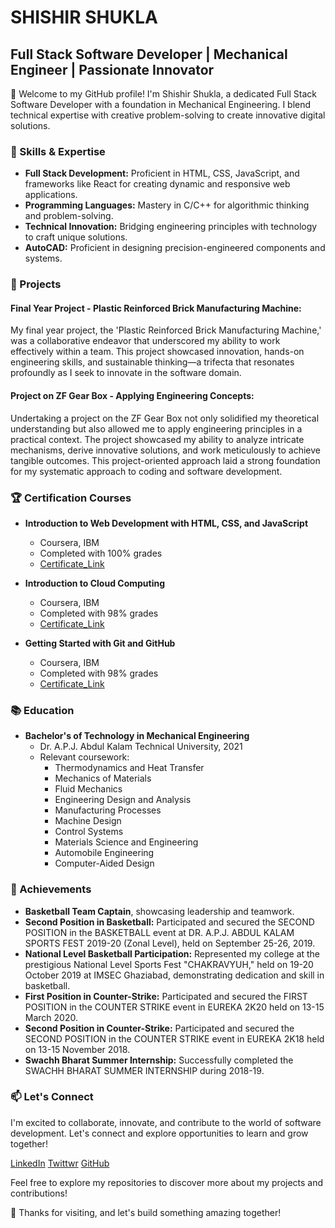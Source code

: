 # SHISHIR SHUKLA
## Full Stack Software Developer | Mechanical Engineer | Passionate Innovator

👋 Welcome to my GitHub profile! I'm Shishir Shukla, a dedicated Full Stack Software Developer with a foundation in Mechanical Engineering. I blend technical expertise with creative problem-solving to create innovative digital solutions.

### 🔧 Skills & Expertise

- **Full Stack Development:** Proficient in HTML, CSS, JavaScript, and frameworks like React for creating dynamic and responsive web applications.
- **Programming Languages:** Mastery in C/C++ for algorithmic thinking and problem-solving.
- **Technical Innovation:** Bridging engineering principles with technology to craft unique solutions.
- **AutoCAD:** Proficient in designing precision-engineered components and systems.

### 🚀 Projects

#### Final Year Project - Plastic Reinforced Brick Manufacturing Machine:
My final year project, the 'Plastic Reinforced Brick Manufacturing Machine,' was a collaborative endeavor that underscored my ability to work effectively within a team. This project showcased innovation, hands-on engineering skills, and sustainable thinking—a trifecta that resonates profoundly as I seek to innovate in the software domain.
#### Project on ZF Gear Box - Applying Engineering Concepts:
Undertaking a project on the ZF Gear Box not only solidified my theoretical understanding but also allowed me to apply engineering principles in a practical context. The project showcased my ability to analyze intricate mechanisms, derive innovative solutions, and work meticulously to achieve tangible outcomes. This project-oriented approach laid a strong foundation for my systematic approach to coding and software development.

### 🏆 Certification Courses

- **Introduction to Web Development with HTML, CSS, and JavaScript**
  - Coursera, IBM
  - Completed with 100% grades
  - [Certificate_Link](https://coursera.org/share/7943059e90c43cc6042ec7cadd330400)
  
- **Introduction to Cloud Computing**
  - Coursera, IBM
  - Completed with 98% grades
  - [Certificate_Link](https://coursera.org/share/9c8c2c1c676e306e741b6d47922e5b6e)

- **Getting Started with Git and GitHub**
  - Coursera, IBM
  - Completed with 98% grades
  - [Certificate_Link](https://coursera.org/share/98f9b8c53ef3e782e8b85ff294ce060b)
      
### 📚 Education

- **Bachelor's of Technology in Mechanical Engineering**
  - Dr. A.P.J. Abdul Kalam Technical University, 2021
  - Relevant coursework:
    - Thermodynamics and Heat Transfer
    - Mechanics of Materials
    - Fluid Mechanics
    - Engineering Design and Analysis
    - Manufacturing Processes
    - Machine Design
    - Control Systems
    - Materials Science and Engineering
    - Automobile Engineering
    - Computer-Aided Design

### 🌟 Achievements

- **Basketball Team Captain**, showcasing leadership and teamwork.
- **Second Position in Basketball:** Participated and secured the SECOND POSITION in the BASKETBALL event at DR. A.P.J. ABDUL KALAM SPORTS FEST 2019-20 (Zonal Level), held on September 25-26, 2019.
- **National Level Basketball Participation:** Represented my college at the prestigious National Level Sports Fest "CHAKRAVYUH," held on 19-20 October 2019 at IMSEC Ghaziabad, demonstrating dedication and skill in basketball.
- **First Position in Counter-Strike:** Participated and secured the FIRST POSITION in the COUNTER STRIKE event in EUREKA 2K20 held on 13-15 March 2020.
- **Second Position in Counter-Strike:** Participated and secured the SECOND POSITION in the COUNTER STRIKE event in EUREKA 2K18 held on 13-15 November 2018.
- **Swachh Bharat Summer Internship:** Successfully completed the SWACHH BHARAT SUMMER INTERNSHIP during 2018-19.

### 📫 Let's Connect

I'm excited to collaborate, innovate, and contribute to the world of software development. Let's connect and explore opportunities to learn and grow together!

[LinkedIn](www.linkedin.com/in/cruzer-08-blade)
[Twittwr](www.twitter.com/Shishir08810422)
[GitHub](https://github.com/Cruz-Rider)

Feel free to explore my repositories to discover more about my projects and contributions!

🔗 Thanks for visiting, and let's build something amazing together!
